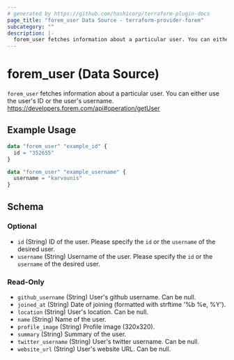 ```yaml
---
# generated by https://github.com/hashicorp/terraform-plugin-docs
page_title: "forem_user Data Source - terraform-provider-forem"
subcategory: ""
description: |-
  forem_user fetches information about a particular user. You can either use the user's ID or the user's username. https://developers.forem.com/api#operation/getUser
---
```


# forem_user (Data Source)

`forem_user` fetches information about a particular user. You can either use the user's ID or the user's username. https://developers.forem.com/api#operation/getUser

## Example Usage

```terraform
data "forem_user" "example_id" {
  id = "352655"
}

data "forem_user" "example_username" {
  username = "karvounis"
}
```

<!-- schema generated by tfplugindocs -->
## Schema

### Optional

- `id` (String) ID of the user. Please specify the `id` or the `username` of the desired user.
- `username` (String) Username of the user. Please specify the `id` or the `username` of the desired user.

### Read-Only

- `github_username` (String) User's github username. Can be null.
- `joined_at` (String) Date of joining (formatted with strftime '%b %e, %Y').
- `location` (String) User's location. Can be null.
- `name` (String) Name of the user.
- `profile_image` (String) Profile image (320x320).
- `summary` (String) Summary of the user.
- `twitter_username` (String) User's twitter username. Can be null.
- `website_url` (String) User's website URL. Can be null.


